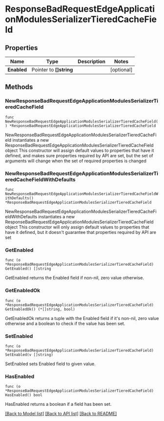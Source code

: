 # ResponseBadRequestEdgeApplicationModulesSerializerTieredCacheField

## Properties

Name | Type | Description | Notes
------------ | ------------- | ------------- | -------------
**Enabled** | Pointer to **[]string** |  | [optional] 

## Methods

### NewResponseBadRequestEdgeApplicationModulesSerializerTieredCacheField

`func NewResponseBadRequestEdgeApplicationModulesSerializerTieredCacheField() *ResponseBadRequestEdgeApplicationModulesSerializerTieredCacheField`

NewResponseBadRequestEdgeApplicationModulesSerializerTieredCacheField instantiates a new ResponseBadRequestEdgeApplicationModulesSerializerTieredCacheField object
This constructor will assign default values to properties that have it defined,
and makes sure properties required by API are set, but the set of arguments
will change when the set of required properties is changed

### NewResponseBadRequestEdgeApplicationModulesSerializerTieredCacheFieldWithDefaults

`func NewResponseBadRequestEdgeApplicationModulesSerializerTieredCacheFieldWithDefaults() *ResponseBadRequestEdgeApplicationModulesSerializerTieredCacheField`

NewResponseBadRequestEdgeApplicationModulesSerializerTieredCacheFieldWithDefaults instantiates a new ResponseBadRequestEdgeApplicationModulesSerializerTieredCacheField object
This constructor will only assign default values to properties that have it defined,
but it doesn't guarantee that properties required by API are set

### GetEnabled

`func (o *ResponseBadRequestEdgeApplicationModulesSerializerTieredCacheField) GetEnabled() []string`

GetEnabled returns the Enabled field if non-nil, zero value otherwise.

### GetEnabledOk

`func (o *ResponseBadRequestEdgeApplicationModulesSerializerTieredCacheField) GetEnabledOk() (*[]string, bool)`

GetEnabledOk returns a tuple with the Enabled field if it's non-nil, zero value otherwise
and a boolean to check if the value has been set.

### SetEnabled

`func (o *ResponseBadRequestEdgeApplicationModulesSerializerTieredCacheField) SetEnabled(v []string)`

SetEnabled sets Enabled field to given value.

### HasEnabled

`func (o *ResponseBadRequestEdgeApplicationModulesSerializerTieredCacheField) HasEnabled() bool`

HasEnabled returns a boolean if a field has been set.


[[Back to Model list]](../README.md#documentation-for-models) [[Back to API list]](../README.md#documentation-for-api-endpoints) [[Back to README]](../README.md)


